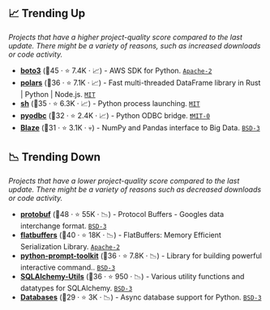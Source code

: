 ## 📈 Trending Up

_Projects that have a higher project-quality score compared to the last update. There might be a variety of reasons, such as increased downloads or code activity._

- <b><a href="https://github.com/boto/boto3">boto3</a></b> (🥇45 ·  ⭐ 7.4K · 📈) - AWS SDK for Python. <code><a href="http://bit.ly/3nYMfla">Apache-2</a></code>
- <b><a href="https://github.com/pola-rs/polars">polars</a></b> (🥈36 ·  ⭐ 7.1K · 📈) - Fast multi-threaded DataFrame library in Rust | Python | Node.js. <code><a href="http://bit.ly/34MBwT8">MIT</a></code>
- <b><a href="https://github.com/amoffat/sh">sh</a></b> (🥈35 ·  ⭐ 6.3K · 📈) - Python process launching. <code><a href="http://bit.ly/34MBwT8">MIT</a></code>
- <b><a href="https://github.com/mkleehammer/pyodbc">pyodbc</a></b> (🥈32 ·  ⭐ 2.4K · 📈) - Python ODBC bridge. <code><a href="https://tldrlegal.com/search?q=MIT-0">❗️MIT-0</a></code>
- <b><a href="https://github.com/blaze/blaze">Blaze</a></b> (🥈31 ·  ⭐ 3.1K · 💀) - NumPy and Pandas interface to Big Data. <code><a href="http://bit.ly/3aKzpTv">BSD-3</a></code>

## 📉 Trending Down

_Projects that have a lower project-quality score compared to the last update. There might be a variety of reasons such as decreased downloads or code activity._

- <b><a href="https://github.com/protocolbuffers/protobuf">protobuf</a></b> (🥇48 ·  ⭐ 55K · 📉) - Protocol Buffers - Googles data interchange format. <code><a href="http://bit.ly/3aKzpTv">BSD-3</a></code>
- <b><a href="https://github.com/google/flatbuffers">flatbuffers</a></b> (🥇40 ·  ⭐ 18K · 📉) - FlatBuffers: Memory Efficient Serialization Library. <code><a href="http://bit.ly/3nYMfla">Apache-2</a></code>
- <b><a href="https://github.com/prompt-toolkit/python-prompt-toolkit">python-prompt-toolkit</a></b> (🥈36 ·  ⭐ 7.8K · 📉) - Library for building powerful interactive command.. <code><a href="http://bit.ly/3aKzpTv">BSD-3</a></code>
- <b><a href="https://github.com/kvesteri/sqlalchemy-utils">SQLAlchemy-Utils</a></b> (🥈36 ·  ⭐ 950 · 📉) - Various utility functions and datatypes for SQLAlchemy. <code><a href="http://bit.ly/3aKzpTv">BSD-3</a></code>
- <b><a href="https://github.com/encode/databases">Databases</a></b> (🥉29 ·  ⭐ 3K · 📉) - Async database support for Python. <code><a href="http://bit.ly/3aKzpTv">BSD-3</a></code>

